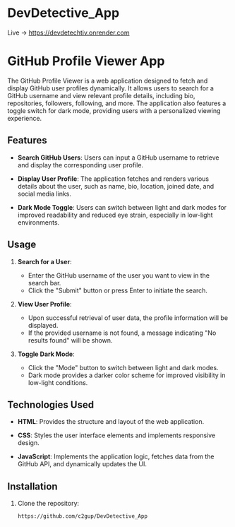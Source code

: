 # DevDetective_App

Live -> https://devdetechtiv.onrender.com


# GitHub Profile Viewer App

The GitHub Profile Viewer is a web application designed to fetch and display GitHub user profiles dynamically. It allows users to search for a GitHub username and view relevant profile details, including bio, repositories, followers, following, and more. The application also features a toggle switch for dark mode, providing users with a personalized viewing experience.

## Features

- **Search GitHub Users**: Users can input a GitHub username to retrieve and display the corresponding user profile.
  
- **Display User Profile**: The application fetches and renders various details about the user, such as name, bio, location, joined date, and social media links.

- **Dark Mode Toggle**: Users can switch between light and dark modes for improved readability and reduced eye strain, especially in low-light environments.

## Usage

1. **Search for a User**:
   - Enter the GitHub username of the user you want to view in the search bar.
   - Click the "Submit" button or press Enter to initiate the search.

2. **View User Profile**:
   - Upon successful retrieval of user data, the profile information will be displayed.
   - If the provided username is not found, a message indicating "No results found" will be shown.

3. **Toggle Dark Mode**:
   - Click the "Mode" button to switch between light and dark modes.
   - Dark mode provides a darker color scheme for improved visibility in low-light conditions.

## Technologies Used

- **HTML**: Provides the structure and layout of the web application.
  
- **CSS**: Styles the user interface elements and implements responsive design.

- **JavaScript**: Implements the application logic, fetches data from the GitHub API, and dynamically updates the UI.

## Installation

1. Clone the repository:

   ```bash
   https://github.com/c2gup/DevDetective_App
